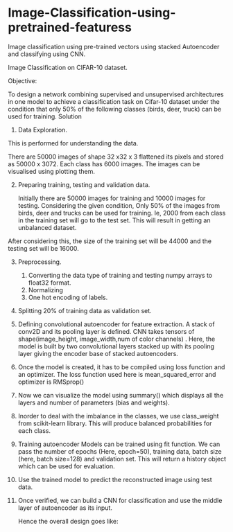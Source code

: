 # Image-Classification-using-pretrained-featuress
Image classification using pre-trained vectors using stacked Autoencoder and classifying using CNN.


Image Classification on CIFAR-10 dataset. 

Objective: 

To design a network combining supervised and unsupervised architectures in one model to achieve a classification task on Cifar-10 dataset under the condition that only 50% of the following classes (birds, deer, truck) can be used for training.
Solution

1. Data Exploration.

This is performed for understanding the data. 
         
There are 50000 images of shape 32 x32 x 3  flattened its pixels and stored as 50000 x 3072.  Each class has 6000 images. The images can be visualised using plotting them. 

2. Preparing training, testing and validation data. 

	Initially there are 50000 images for training and 10000 images for testing. 
           Considering the given condition, Only 50% of the images from birds, deer and trucks can be used for training. Ie, 2000 from each class in the training set will go to the test set. This will result in getting an unbalanced dataset. 

After considering this, the size of the training set will be  44000 and the testing set will be 16000. 

3. Preprocessing.

    1. Converting the data type of training and testing numpy arrays to float32 format.
    2. Normalizing
    3. One hot encoding of labels. 
    
4. Splitting 20% of training data as validation set.

5. Defining convolutional autoencoder for feature extraction.
       A stack of conv2D and its pooling layer is defined. 
       CNN takes tensors of shape(image_height, image_width,num of color channels) . Here, the model is built by two          convolutional layers stacked up with its pooling layer giving the encoder base of stacked autoencoders.
       
6. Once the model is created, it has to be compiled using loss function and an optimizer. 
       The loss function used here is mean_squared_error and optimizer is RMSprop()
       
7. Now we can visualize the model using summary() which displays all the layers and number of parameters (bias and weights).

8. Inorder to deal with the imbalance in the classes,  we use class_weight from scikit-learn library.  This will produce balanced probabilities for each class.

9. Training autoencoder
       Models can be trained using fit function. We can pass the number of epochs (Here, epoch=50), training data, batch size (here, batch size=128) and validation set. This will return a history object which can be used for evaluation.

10. Use the trained model to predict the reconstructed image using test data. 

11. Once verified, we can build a CNN for classification and use the middle layer of autoencoder as its input. 

      Hence the overall design goes like:

         

    


